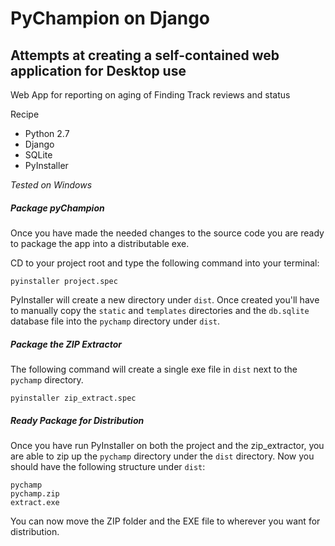 # PyChampion on Django

## Attempts at creating a self-contained web application for Desktop use

Web App for reporting on aging of Finding Track reviews and status

Recipe

* Python 2.7
* Django
* SQLite
* PyInstaller

*Tested on Windows*

##### Package pyChampion

Once you have made the needed changes to the source code you are ready to package the app into a distributable exe.

CD to your project root and type the following command into your terminal:

```
pyinstaller project.spec
```

PyInstaller will create a new directory under `dist`. Once created you'll have to manually copy the `static` and `templates` directories and the `db.sqlite` database file into the `pychamp` directory under `dist`. 

##### Package the ZIP Extractor

The following command will create a single exe file in `dist` next to the `pychamp` directory.

```
pyinstaller zip_extract.spec
```

##### Ready Package for Distribution

Once you have run PyInstaller on both the project and the zip_extractor, you are able to zip up the `pychamp` directory under the `dist` directory. Now you should have the following structure under `dist`:

```
pychamp
pychamp.zip
extract.exe
```

You can now move the ZIP folder and the EXE file to wherever you want for distribution.
